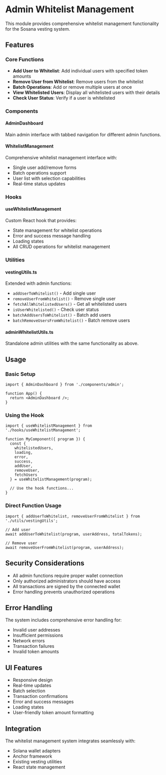 # Admin Whitelist Management

This module provides comprehensive whitelist management functionality for the Sosana vesting system.

## Features

### Core Functions
- **Add User to Whitelist**: Add individual users with specified token amounts
- **Remove User from Whitelist**: Remove users from the whitelist
- **Batch Operations**: Add or remove multiple users at once
- **View Whitelisted Users**: Display all whitelisted users with their details
- **Check User Status**: Verify if a user is whitelisted

### Components

#### AdminDashboard
Main admin interface with tabbed navigation for different admin functions.

#### WhitelistManagement
Comprehensive whitelist management interface with:
- Single user add/remove forms
- Batch operations support
- User list with selection capabilities
- Real-time status updates

### Hooks

#### useWhitelistManagement
Custom React hook that provides:
- State management for whitelist operations
- Error and success message handling
- Loading states
- All CRUD operations for whitelist management

### Utilities

#### vestingUtils.ts
Extended with admin functions:
- `addUserToWhitelist()` - Add single user
- `removeUserFromWhitelist()` - Remove single user
- `fetchAllWhitelistedUsers()` - Get all whitelisted users
- `isUserWhitelisted()` - Check user status
- `batchAddUsersToWhitelist()` - Batch add users
- `batchRemoveUsersFromWhitelist()` - Batch remove users

#### adminWhitelistUtils.ts
Standalone admin utilities with the same functionality as above.

## Usage

### Basic Setup
```tsx
import { AdminDashboard } from './components/admin';

function App() {
  return <AdminDashboard />;
}
```

### Using the Hook
```tsx
import { useWhitelistManagement } from './hooks/useWhitelistManagement';

function MyComponent({ program }) {
  const {
    whitelistedUsers,
    loading,
    error,
    success,
    addUser,
    removeUser,
    fetchUsers
  } = useWhitelistManagement(program);

  // Use the hook functions...
}
```

### Direct Function Usage
```tsx
import { addUserToWhitelist, removeUserFromWhitelist } from './utils/vestingUtils';

// Add user
await addUserToWhitelist(program, userAddress, totalTokens);

// Remove user
await removeUserFromWhitelist(program, userAddress);
```

## Security Considerations

- All admin functions require proper wallet connection
- Only authorized administrators should have access
- All transactions are signed by the connected wallet
- Error handling prevents unauthorized operations

## Error Handling

The system includes comprehensive error handling for:
- Invalid user addresses
- Insufficient permissions
- Network errors
- Transaction failures
- Invalid token amounts

## UI Features

- Responsive design
- Real-time updates
- Batch selection
- Transaction confirmations
- Error and success messages
- Loading states
- User-friendly token amount formatting

## Integration

The whitelist management system integrates seamlessly with:
- Solana wallet adapters
- Anchor framework
- Existing vesting utilities
- React state management
